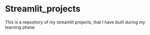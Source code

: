 # Streamlit_projects
This is a repository of my streamlit projects, that I have built during my learning phase.
